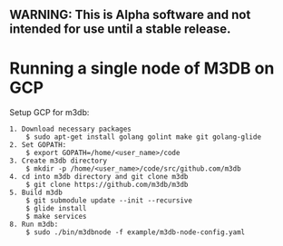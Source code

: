 ## WARNING: This is Alpha software and not intended for use until a stable release.

# Running a single node of M3DB on GCP

Setup GCP for m3db:

    1. Download necessary packages
        $ sudo apt-get install golang golint make git golang-glide
    2. Set GOPATH:
        $ export GOPATH=/home/<user_name>/code
    3. Create m3db directory
        $ mkdir -p /home/<user_name>/code/src/github.com/m3db
    4. cd into m3db directory and git clone m3db
        $ git clone https://github.com/m3db/m3db
    5. Build m3db
        $ git submodule update --init --recursive
        $ glide install
        $ make services
    8. Run m3db:
        $ sudo ./bin/m3dbnode -f example/m3db-node-config.yaml
